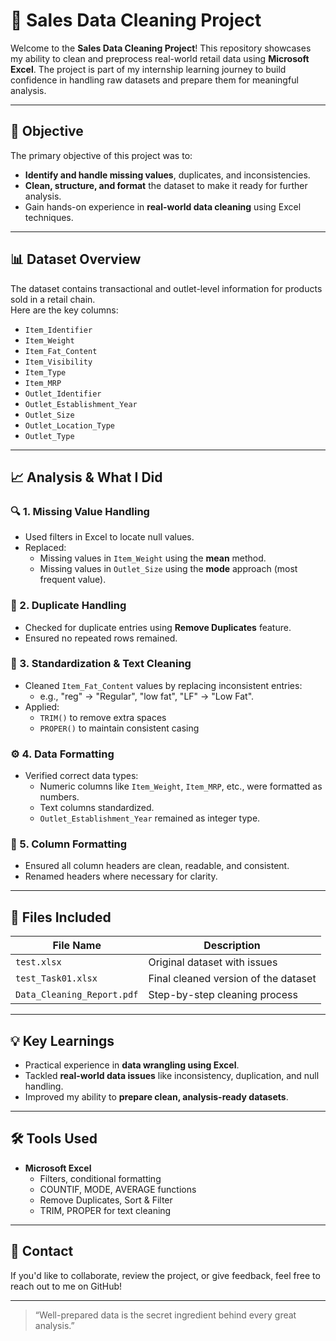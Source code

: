 # 🧹 Sales Data Cleaning Project

Welcome to the **Sales Data Cleaning Project**! This repository showcases my ability to clean and preprocess real-world retail data using **Microsoft Excel**. The project is part of my internship learning journey to build confidence in handling raw datasets and prepare them for meaningful analysis.

---

## 🎯 Objective

The primary objective of this project was to:
- **Identify and handle missing values**, duplicates, and inconsistencies.
- **Clean, structure, and format** the dataset to make it ready for further analysis.
- Gain hands-on experience in **real-world data cleaning** using Excel techniques.

---

## 📊 Dataset Overview

The dataset contains transactional and outlet-level information for products sold in a retail chain.  
Here are the key columns:

- `Item_Identifier`
- `Item_Weight`
- `Item_Fat_Content`
- `Item_Visibility`
- `Item_Type`
- `Item_MRP`
- `Outlet_Identifier`
- `Outlet_Establishment_Year`
- `Outlet_Size`
- `Outlet_Location_Type`
- `Outlet_Type`

---

## 📈 Analysis & What I Did

### 🔍 1. **Missing Value Handling**
- Used filters in Excel to locate null values.
- Replaced:
  - Missing values in `Item_Weight` using the **mean** method.
  - Missing values in `Outlet_Size` using the **mode** approach (most frequent value).

### 🧽 2. **Duplicate Handling**
- Checked for duplicate entries using **Remove Duplicates** feature.
- Ensured no repeated rows remained.

### 🧹 3. **Standardization & Text Cleaning**
- Cleaned `Item_Fat_Content` values by replacing inconsistent entries:
  - e.g., "reg" → "Regular", "low fat", "LF" → "Low Fat".
- Applied:
  - `TRIM()` to remove extra spaces
  - `PROPER()` to maintain consistent casing

### ⚙️ 4. **Data Formatting**
- Verified correct data types:
  - Numeric columns like `Item_Weight`, `Item_MRP`, etc., were formatted as numbers.
  - Text columns standardized.
  - `Outlet_Establishment_Year` remained as integer type.

### 🧾 5. **Column Formatting**
- Ensured all column headers are clean, readable, and consistent.
- Renamed headers where necessary for clarity.

---

## 📂 Files Included

| File Name                     | Description                          |
|------------------------------|--------------------------------------|
| `test.xlsx`                  | Original dataset with issues         |
| `test_Task01.xlsx`           | Final cleaned version of the dataset |
| `Data_Cleaning_Report.pdf`   | Step-by-step cleaning process        |


---

## 💡 Key Learnings

- Practical experience in **data wrangling using Excel**.
- Tackled **real-world data issues** like inconsistency, duplication, and null handling.
- Improved my ability to **prepare clean, analysis-ready datasets**.

---

## 🛠️ Tools Used

- **Microsoft Excel**
  - Filters, conditional formatting
  - COUNTIF, MODE, AVERAGE functions
  - Remove Duplicates, Sort & Filter
  - TRIM, PROPER for text cleaning

---

## 📌 Contact

If you'd like to collaborate, review the project, or give feedback, feel free to reach out to me on GitHub!

---

> “Well-prepared data is the secret ingredient behind every great analysis.”
